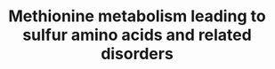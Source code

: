 ---
annotations:
- id: DOID:0111038
  parent: genetic disease
  type: Disease Ontology
  value: hypermethioninemia due to adenosine kinase deficiency
- id: DOID:0050544
  parent: genetic disease
  type: Disease Ontology
  value: hypermethioninemia
- id: PW:0001841
  parent: disease pathway
  type: Pathway Ontology
  value: homocystinuria pathway
- id: PW:0002299
  parent: disease pathway
  type: Pathway Ontology
  value: glycine N-methyltransferase deficiency pathway
- id: PW:0001078
  parent: classic metabolic pathway
  type: Pathway Ontology
  value: cysteine and methionine metabolic pathway
- id: DOID:0090142
  parent: genetic disease
  type: Disease Ontology
  value: cystathioninuria
- id: PW:0000013
  parent: disease pathway
  type: Pathway Ontology
  value: disease pathway
- id: PW:0002561
  parent: disease pathway
  type: Pathway Ontology
  value: cystathioninuria pathway
- id: DOID:0111039
  parent: genetic disease
  type: Disease Ontology
  value: hypermethioninemia with deficiency of S-adenosylhomocysteine hydrolase
- id: PW:0001302
  parent: regulatory pathway
  type: Pathway Ontology
  value: methionine degradation pathway
- id: PW:0001868
  parent: disease pathway
  type: Pathway Ontology
  value: hypermethioninemia pathway
- id: PW:0002471
  parent: disease pathway
  type: Pathway Ontology
  value: hypermethioninemia pathway
- id: PW:0001647
  parent: disease pathway
  type: Pathway Ontology
  value: sulfite oxidase deficiency pathway
- id: DOID:9263
  parent: genetic disease
  type: Disease Ontology
  value: homocystinuria
- id: DOID:0111270
  parent: genetic disease
  type: Disease Ontology
  value: isolated sulfite oxidase deficiency
- id: DOID:0111037
  parent: genetic disease
  type: Disease Ontology
  value: glycine N-methyltransferase deficiency
- id: PW:0001832
  parent: regulatory pathway
  type: Pathway Ontology
  value: altered metal homeostasis pathway
authors:
- HRitter
- Egonw
- Khanspers
- DeSl
- Elisson nl
- IreneHemel
- MaintBot
- Fehrhart
- Eweitz
- Finterly
citedin: ''
communities:
- IEM
- RareDiseases
description: This pathway visualises the conversion of methionine to inorganic sulphates
  (involving the formation of homocysteine, a  toxic intermediate also related to
  MTHFR deficiency   [WP4288](https://www.wikipathways.org/index.php/Pathway:WP4288)).
  Methionine, an essential amino acid, is taken in from diet and can be created from
  breaking down proteins.  This pathway was inspired by Chapter 3 of the book of Blau
  (ISBN 3642403360 (978-3642403361)).
last-edited: 2025-03-11
ndex: 618a26c4-8b6a-11eb-9e72-0ac135e8bacf
organisms:
- Homo sapiens
redirect_from:
- /index.php/Pathway:WP4292
- /instance/WP4292
- /instance/WP4292_r137937
revision: r137937
schema-jsonld:
- '@context': https://schema.org/
  '@id': https://wikipathways.github.io/pathways/WP4292.html
  '@type': Dataset
  creator:
    '@type': Organization
    name: WikiPathways
  description: This pathway visualises the conversion of methionine to inorganic sulphates
    (involving the formation of homocysteine, a  toxic intermediate also related to
    MTHFR deficiency   [WP4288](https://www.wikipathways.org/index.php/Pathway:WP4288)).
    Methionine, an essential amino acid, is taken in from diet and can be created
    from breaking down proteins.  This pathway was inspired by Chapter 3 of the book
    of Blau (ISBN 3642403360 (978-3642403361)).
  keywords:
  - ADKD
  - AHCY
  - AMP
  - ATP
  - Adenosine
  - BMT
  - Beta-sulfinyl pyruvate
  - Betaine
  - CBS
  - CSAT
  - CTH
  - CyD
  - CySD
  - Cystathionine
  - Cysteine
  - Cysteine sulfinic acid
  - Diphosphate ion
  - GNMT
  - Glycine
  - H2O
  - HTOx
  - Homocysteine
  - Hypotaurine
  - MAT1A
  - MAT2A
  - MAT2B
  - MS
  - Methionine
  - Methionine adenosyltransferase I/III
  - Methyl-cobalamin
  - Phosphate ion
  - S-Adenosylhomocysteine
  - S-Adenosylmethionine
  - SUOX
  - Sarcosine
  - Sulfate
  - Sulfite
  - Sulphocysteine
  - Taurine
  license: CC0
  name: Methionine metabolism leading to sulfur amino acids and related disorders
seo: CreativeWork
title: Methionine metabolism leading to sulfur amino acids and related disorders
wpid: WP4292
---